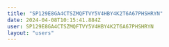 ```yaml
---
title: "SP129E8GA4CTSZMQFTVY5V4HBY4K2T6A67PHSHRYN"
date: 2024-04-08T10:15:41.884Z
user: SP129E8GA4CTSZMQFTVY5V4HBY4K2T6A67PHSHRYN
layout: "users"
---
```

    